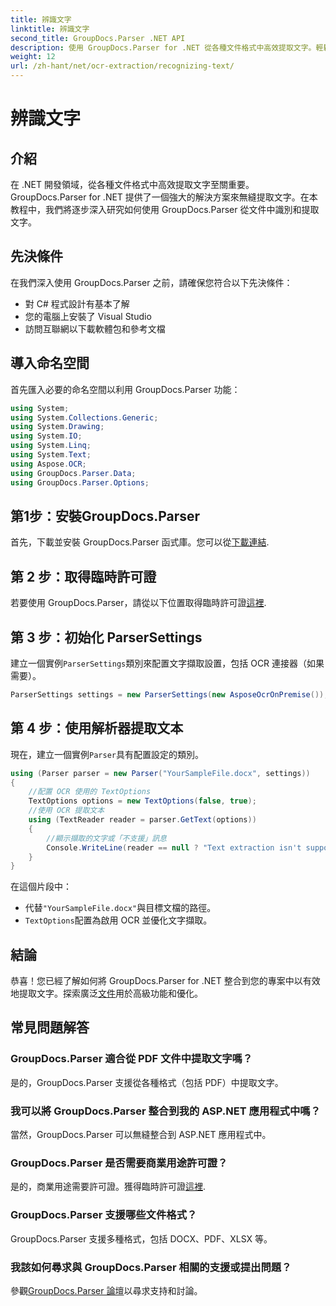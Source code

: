 ```yaml
---
title: 辨識文字
linktitle: 辨識文字
second_title: GroupDocs.Parser .NET API
description: 使用 GroupDocs.Parser for .NET 從各種文件格式中高效提取文字。輕鬆整合和強大的 OCR 功能。
weight: 12
url: /zh-hant/net/ocr-extraction/recognizing-text/
---
```


# 辨識文字

## 介紹
在 .NET 開發領域，從各種文件格式中高效提取文字至關重要。 GroupDocs.Parser for .NET 提供了一個強大的解決方案來無縫提取文字。在本教程中，我們將逐步深入研究如何使用 GroupDocs.Parser 從文件中識別和提取文字。
## 先決條件
在我們深入使用 GroupDocs.Parser 之前，請確保您符合以下先決條件：
- 對 C# 程式設計有基本了解
- 您的電腦上安裝了 Visual Studio
- 訪問互聯網以下載軟體包和參考文檔

## 導入命名空間
首先匯入必要的命名空間以利用 GroupDocs.Parser 功能：
```csharp
using System;
using System.Collections.Generic;
using System.Drawing;
using System.IO;
using System.Linq;
using System.Text;
using Aspose.OCR;
using GroupDocs.Parser.Data;
using GroupDocs.Parser.Options;
```
## 第1步：安裝GroupDocs.Parser
首先，下載並安裝 GroupDocs.Parser 函式庫。您可以從[下載連結](https://releases.groupdocs.com/parser/net/).
## 第 2 步：取得臨時許可證
若要使用 GroupDocs.Parser，請從以下位置取得臨時許可證[這裡](https://purchase.groupdocs.com/temporary-license/).
## 第 3 步：初始化 ParserSettings
建立一個實例`ParserSettings`類別來配置文字擷取設置，包括 OCR 連接器（如果需要）。
```csharp
ParserSettings settings = new ParserSettings(new AsposeOcrOnPremise());
```
## 第 4 步：使用解析器提取文本
現在，建立一個實例`Parser`具有配置設定的類別。
```csharp
using (Parser parser = new Parser("YourSampleFile.docx", settings))
{
    //配置 OCR 使用的 TextOptions
    TextOptions options = new TextOptions(false, true);
    //使用 OCR 提取文本
    using (TextReader reader = parser.GetText(options))
    {
        //顯示擷取的文字或「不支援」訊息
        Console.WriteLine(reader == null ? "Text extraction isn't supported" : reader.ReadToEnd());
    }
}
```
在這個片段中：
- 代替`"YourSampleFile.docx"`與目標文檔的路徑。
- `TextOptions`配置為啟用 OCR 並優化文字擷取。

## 結論
恭喜！您已經了解如何將 GroupDocs.Parser for .NET 整合到您的專案中以有效地提取文字。探索廣泛[文件](https://tutorials.groupdocs.com/parser/net/)用於高級功能和優化。

## 常見問題解答
### GroupDocs.Parser 適合從 PDF 文件中提取文字嗎？
是的，GroupDocs.Parser 支援從各種格式（包括 PDF）中提取文字。
### 我可以將 GroupDocs.Parser 整合到我的 ASP.NET 應用程式中嗎？
當然，GroupDocs.Parser 可以無縫整合到 ASP.NET 應用程式中。
### GroupDocs.Parser 是否需要商業用途許可證？
是的，商業用途需要許可證。獲得臨時許可證[這裡](https://purchase.groupdocs.com/temporary-license/).
### GroupDocs.Parser 支援哪些文件格式？
GroupDocs.Parser 支援多種格式，包括 DOCX、PDF、XLSX 等。
### 我該如何尋求與 GroupDocs.Parser 相關的支援或提出問題？
參觀[GroupDocs.Parser 論壇](https://forum.groupdocs.com/c/parser/17)以尋求支持和討論。